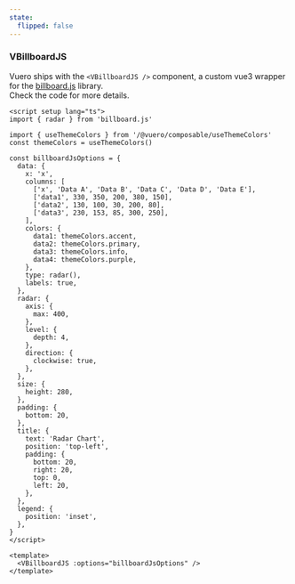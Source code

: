 ```yaml
---
state:
  flipped: false
---
```


### VBillboardJS

Vuero ships with the `<VBillboardJS />` component, a custom vue3 wrapper
for the [billboard.js](https://naver.github.io/billboard.js/) library.  
 Check the code for more details.

<!--code-->

```vue
<script setup lang="ts">
import { radar } from 'billboard.js'

import { useThemeColors } from '/@vuero/composable/useThemeColors'
const themeColors = useThemeColors()

const billboardJsOptions = {
  data: {
    x: 'x',
    columns: [
      ['x', 'Data A', 'Data B', 'Data C', 'Data D', 'Data E'],
      ['data1', 330, 350, 200, 380, 150],
      ['data2', 130, 100, 30, 200, 80],
      ['data3', 230, 153, 85, 300, 250],
    ],
    colors: {
      data1: themeColors.accent,
      data2: themeColors.primary,
      data3: themeColors.info,
      data4: themeColors.purple,
    },
    type: radar(),
    labels: true,
  },
  radar: {
    axis: {
      max: 400,
    },
    level: {
      depth: 4,
    },
    direction: {
      clockwise: true,
    },
  },
  size: {
    height: 280,
  },
  padding: {
    bottom: 20,
  },
  title: {
    text: 'Radar Chart',
    position: 'top-left',
    padding: {
      bottom: 20,
      right: 20,
      top: 0,
      left: 20,
    },
  },
  legend: {
    position: 'inset',
  },
}
</script>

<template>
  <VBillboardJS :options="billboardJsOptions" />
</template>
```

<!--/code-->
